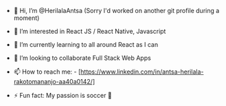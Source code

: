 - 👋 Hi, I’m @HerilalaAntsa
(Sorry I'd worked on another git profile during a moment)
- 👀 I’m interested in React JS / React Native, Javascript
- 🌱 I’m currently learning to all around React as I can
- 💞️ I’m looking to collaborate Full Stack Web Apps
- 📫 How to reach me:
        - [https://www.linkedin.com/in/antsa-herilala-rakotomananjo-aa40a0142/]

 - ⚡ Fun fact: My passion is soccer 🤯
